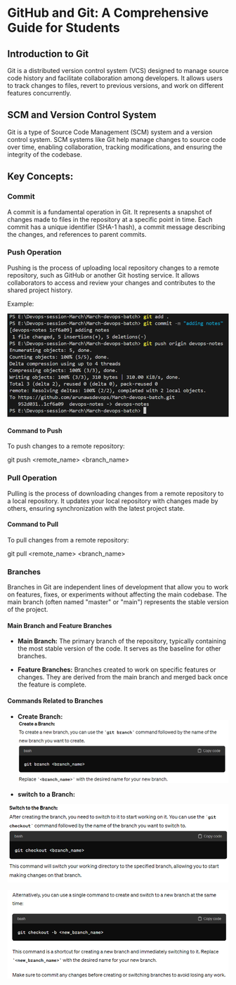 # GitHub and Git: A Comprehensive Guide for Students

## Introduction to Git

Git is a distributed version control system (VCS) designed to manage source code history and facilitate collaboration among developers. It allows users to track changes to files, revert to previous versions, and work on different features concurrently.

## SCM and Version Control System

Git is a type of Source Code Management (SCM) system and a version control system. SCM systems like Git help manage changes to source code over time, enabling collaboration, tracking modifications, and ensuring the integrity of the codebase.

## Key Concepts:

### Commit

A commit is a fundamental operation in Git. It represents a snapshot of changes made to files in the repository at a specific point in time. Each commit has a unique identifier (SHA-1 hash), a commit message describing the changes, and references to parent commits.

### Push Operation

Pushing is the process of uploading local repository changes to a remote repository, such as GitHub or another Git hosting service. It allows collaborators to access and review your changes and contributes to the shared project history.

Example:

![alt text](Images/image-5.png)

#### Command to Push

To push changes to a remote repository:

git push <remote_name> <branch_name>


### Pull Operation

Pulling is the process of downloading changes from a remote repository to a local repository. It updates your local repository with changes made by others, ensuring synchronization with the latest project state.

#### Command to Pull

To pull changes from a remote repository:

git pull <remote_name> <branch_name>


### Branches

Branches in Git are independent lines of development that allow you to work on features, fixes, or experiments without affecting the main codebase. The main branch (often named "master" or "main") represents the stable version of the project.

#### Main Branch and Feature Branches

- **Main Branch:** The primary branch of the repository, typically containing the most stable version of the code. It serves as the baseline for other branches.

- **Feature Branches:** Branches created to work on specific features or changes. They are derived from the main branch and merged back once the feature is complete.

#### Commands Related to Branches

- **Create Branch:**
![alt text](Images/image-6.png)

- **switch to a Branch:**

![alt text](Images/image-7.png)

![alt text](Images/image-8.png)